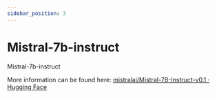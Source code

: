 ```yaml
---
sidebar_position: 3
---
```


# Mistral-7b-instruct

Mistral-7b-instruct

More information can be found here: [mistralai/Mistral-7B-Instruct-v0.1 · Hugging Face](https://huggingface.co/mistralai/Mistral-7B-Instruct-v0.1)
